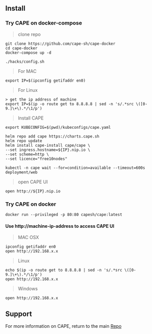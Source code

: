 
## Install

### Try CAPE on docker-compose

> clone repo
```
git clone https://github.com/cape-sh/cape-docker
cd cape-docker
docker-compose up -d
```

```
./hacks/config.sh
```

> For MAC
```
export IP=$(ipconfig getifaddr en0)
```

> For Linux
```
> get the ip address of machine
export IP=$(ip -o route get to 8.8.8.8 | sed -n 's/.*src \([0-9.]\+\).*/\1/p')
```


> Install CAPE 
```
export KUBECONFIG=$(pwd)/kubeconfigs/cape.yaml

helm repo add cape https://charts.cape.sh
helm repo update
helm install cape-install cape/cape \
--set ingress.hostname=${IP}.nip.io \
--set scheme=http \
--set licence="free10nodes"

kubectl -n cape wait --for=condition=available --timeout=600s deployment/web
```

> open CAPE UI
```
open http://${IP}.nip.io
```

### Try CAPE on docker
```
docker run --privileged -p 80:80 capesh/cape:latest
```

#### Use http://machine-ip-address to access CAPE UI 


> MAC OSX
```
ipconfig getifaddr en0
open http://192.168.x.x
```

> Linux
```
echo $(ip -o route get to 8.8.8.8 | sed -n 's/.*src \([0-9.]\+\).*/\1/p')
open http://192.168.x.x
```

> Windows
```
open http://192.168.x.x
```

## Support
For more information on CAPE, return to the main [Repo](https://github.com/cape-sh/cape)

